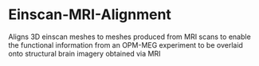 # Einscan-MRI-Alignment
Aligns 3D einscan meshes to meshes produced from MRI scans to enable the functional information from an OPM-MEG experiment to be overlaid onto structural brain imagery obtained via MRI
